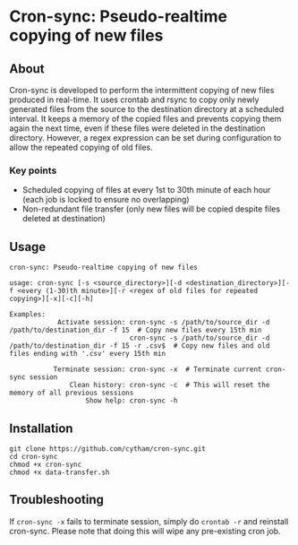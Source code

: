 # Cron-sync: Pseudo-realtime copying of new files

## About
Cron-sync is developed to perform the intermittent copying of new files produced in real-time. It uses crontab and rsync to copy only newly generated files from the source to the destination directory at a scheduled interval. It keeps a memory of the copied files and prevents copying them again the next time, even if these files were deleted in the destination directory. However, a regex expression can be set during configuration to allow the repeated copying of old files. 

### Key points
- Scheduled copying of files at every 1st to 30th minute of each hour (each job is locked to ensure no overlapping)
- Non-redundant file transfer (only new files will be copied despite files deleted at destination)

## Usage

```
cron-sync: Pseudo-realtime copying of new files

usage: cron-sync [-s <source_directory>][-d <destination_directory>][-f <every (1-30)th minute>][-r <regex of old files for repeated copying>][-x][-c][-h]

Examples:
            Activate session: cron-sync -s /path/to/source_dir -d /path/to/destination_dir -f 15  # Copy new files every 15th min
                              cron-sync -s /path/to/source_dir -d /path/to/destination_dir -f 15 -r .csv$  # Copy new files and old files ending with '.csv' every 15th min

           Terminate session: cron-sync -x  # Terminate current cron-sync session
               Clean history: cron-sync -c  # This will reset the memory of all previous sessions
                   Show help: cron-sync -h
```

## Installation

```
git clone https://github.com/cytham/cron-sync.git
cd cron-sync
chmod +x cron-sync
chmod +x data-transfer.sh
```

## Troubleshooting

If `cron-sync -x` fails to terminate session, simply do `crontab -r` and reinstall cron-sync. Please note that doing this will wipe any pre-existing cron job.
